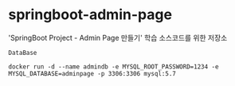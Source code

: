 # springboot-admin-page

'SpringBoot Project - Admin Page 만들기' 학습 소스코드를 위한 저장소

`DataBase` 

```
docker run -d --name admindb -e MYSQL_ROOT_PASSWORD=1234 -e MYSQL_DATABASE=adminpage -p 3306:3306 mysql:5.7
```